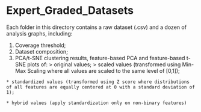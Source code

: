 # Expert_Graded_Datasets

Each folder in this directory contains a raw dataset (.csv) and a dozen of analysis graphs, including:

  1. Coverage threshold;
  2. Dataset composition;
  3. PCA/t-SNE clustering results, feature-based PCA and feature-based t-SNE plots of:
    > original values;
    > scaled values (transformed using Min-Max Scaling where all values are scaled to the same level of [0,1]);
    
    * standardized values (transformed using Z score where distributions of all features are equally centered at 0 with a standard deviation of 1);
    
    * hybrid values (apply standardization only on non-binary features)

